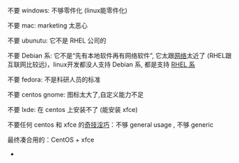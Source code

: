 
不要 windows: 不够零件化 (linux能零件化)

不要 mac: marketing 太恶心

不要 ubunutu: 它不是 RHEL 公司的

不要 Debian 系: 它不是“先有本地软件再有网络软件”, 它太跟[网络](https://www.v2ex.com/notes/28380#服务器)太近了 (RHEL跟互联网比较远)，linux开发都没人支持 Debian 系, 都是支持 [RHEL 系](https://www.v2ex.com/notes/28390)

不要 fedora: 不是科研人员的标准

不要 centos gnome: 图标太大了,自定义能力不足

不要 lxde: 在 centos 上安装不了 (能安装 xfce)

不要任何 centos 和 xfce 的[奇技淫巧](https://www.v2ex.com/notes/28357)：不够 general usage , 不够 generic

最终凑合用的：CentOS + xfce

-
